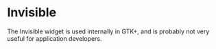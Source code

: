 # Invisible

The Invisible widget is used internally in GTK+, and is probably not very useful for application developers.
